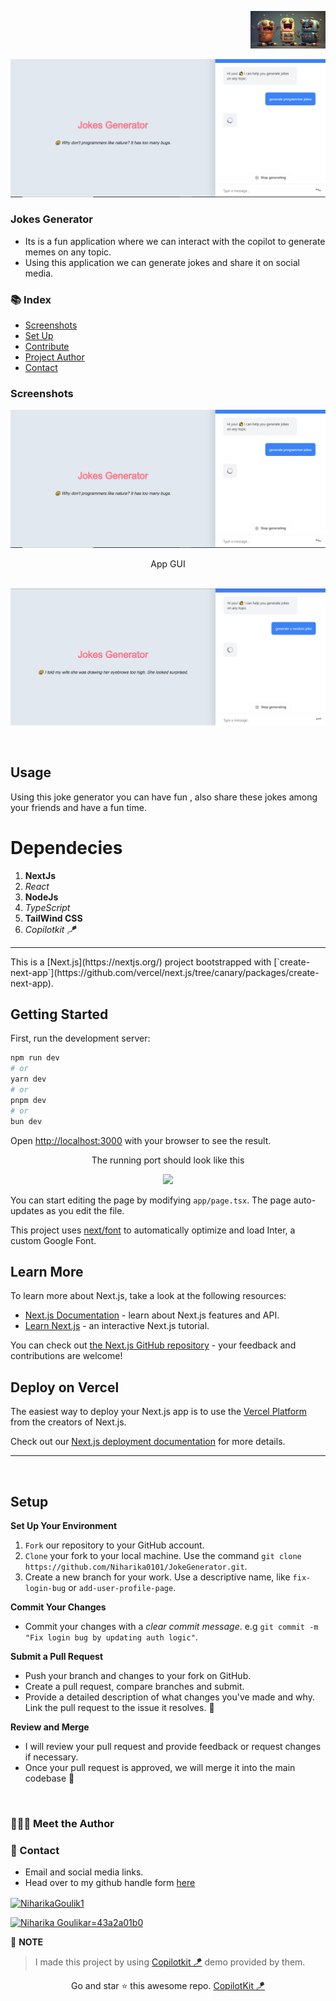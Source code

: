 <p align="right">
    <img height="60px"  src="Assets/logo.jpg" />
</p>
<p align="center">
  <img src="Assets/joke1.PNG"  />
</p>


### Jokes Generator
- Its is a fun application where we can interact with the copilot to generate memes on any topic.
- Using this application we can generate jokes and share it on social media.


### :books: Index


- [Screenshots](#screenshots)
- [Set Up](#outbox_tray-Set-up)
- [Contribute](#building_construction-Contribute)
- [Project Author](#people_holding_hands-Meet-the-Author)
- [Contact](#email-contact)




### Screenshots
<p align="center">
  <img src="Assets/joke1.PNG"  />
  <p align="center">App GUI</p>
  <br>
   <img src="Assets/joke-2.PNG"  />
  <br>
  
</p>

$~$

## Usage
Using this joke generator you can have fun , also share these jokes among your friends and have a fun time.


# Dependecies
1. **NextJs**
2. *React*
3. **NodeJs**
4. *TypeScript*
5. **TailWind CSS**
6. *Copilotkit 🪁*

<hr>
This is a [Next.js](https://nextjs.org/) project bootstrapped with [`create-next-app`](https://github.com/vercel/next.js/tree/canary/packages/create-next-app).

## Getting Started

First, run the development server:

```bash
npm run dev
# or
yarn dev
# or
pnpm dev
# or
bun dev
```

Open [http://localhost:3000](http://localhost:3000) with your browser to see the result.
<p align="center">
  The running port should look like this
</p>
<p align="center">
<img src="Assets/joke-2=e" >
</p>

You can start editing the page by modifying `app/page.tsx`. The page auto-updates as you edit the file.

This project uses [next/font](https://nextjs.org/docs/basic-features/font-optimization) to automatically optimize and load Inter, a custom Google Font.

## Learn More

To learn more about Next.js, take a look at the following resources:

- [Next.js Documentation](https://nextjs.org/docs) - learn about Next.js features and API.
- [Learn Next.js](https://nextjs.org/learn) - an interactive Next.js tutorial.

You can check out [the Next.js GitHub repository](https://github.com/vercel/next.js/) - your feedback and contributions are welcome!

## Deploy on Vercel

The easiest way to deploy your Next.js app is to use the [Vercel Platform](https://vercel.com/new?utm_medium=default-template&filter=next.js&utm_source=create-next-app&utm_campaign=create-next-app-readme) from the creators of Next.js.

Check out our [Next.js deployment documentation](https://nextjs.org/docs/deployment) for more details.
<hr>

$~$

## Setup

**Set Up Your Environment**

1. `Fork` our repository to your GitHub account. 
2. `Clone` your fork to your local machine. 
    Use the command `git clone https://github.com/Niharika0101/JokeGenerator.git`.
3. Create a new branch for your work. 
    Use a descriptive name, like `fix-login-bug` or `add-user-profile-page`.
    
**Commit Your Changes**

- Commit your changes with a _clear commit message_. 
  e.g `git commit -m "Fix login bug by updating auth logic"`.

**Submit a Pull Request**

- Push your branch and changes to your fork on GitHub.
- Create a pull request, compare branches and submit.
- Provide a detailed description of what changes you've made and why. 
  Link the pull request to the issue it resolves. 🔗
    
**Review and Merge**

- I will review your pull request and provide feedback or request changes if necessary. 
- Once your pull request is approved, we will merge it into the main codebase 🥳

$~$

### :people_holding_hands: Meet the Author




### :email: Contact 
- Email and social media links.
- Head over to my github handle form [here]([https://github.com/Niharika0104])

<p align="left">
<a href="https://twitter.com/NiharikaGoulik1" target="blank"><img align="center" src="https://img.shields.io/badge/X-000000?style=for-the-badge&logo=x&logoColor=white" alt="NiharikaGoulik1" /></a>
</p>
<p align="left">
<a href="https://www.linkedin.com/in/niharika-goulikar-43a2a01b0/" target="blank"><img src="https://img.shields.io/badge/LinkedIn-0077B5?style=for-the-badge&logo=linkedin&logoColor=white" alt="Niharika Goulikar=43a2a01b0" /></a>
</p>

📒 **NOTE**

> I made this project by using [Copilotkit 🪁](https://github.com/CopilotKit) demo provided by them.

<p align="center">
    Go and star ⭐ this awesome repo. <a href="https://github.com/CopilotKit" alt="copilotkit" >CopilotKit 🪁</a>
</p>
